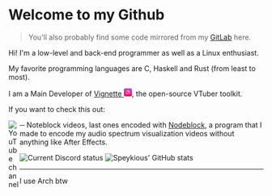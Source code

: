 # Welcome to my Github

> You'll also probably find some code mirrored from my [GitLab](https://gitlab.com/Speykious) here.

Hi! I'm a low-level and back-end programmer as well as a Linux enthusiast.

My favorite programming languages are C, Haskell and Rust (from least to most).

I am a Main Developer of [Vignette <img alt="(Vignette icon)" src="https://raw.githubusercontent.com/lionirdeadman/vignette-linux-meta/main/org.vignetteapp.Vignette.svg" width="16" />](https://vignetteapp.org), the open-source VTuber toolkit.

If you want to check this out:

[<img align='left' alt="YouTube channel" width='22px' src='https://upload.wikimedia.org/wikipedia/commons/0/09/YouTube_full-color_icon_%282017%29.svg' />][ytb] ─ Noteblock videos, last ones encoded with [Nodeblock](https://gitlab.com/Speykious/nodeblock), a program that I made to encode my audio spectrum visualization videos without anything like After Effects.
  
<img alt="Current Discord status" src='https://discord.c99.nl/widget/theme-3/358960666238910465.png' />

<img alt="Speykious' GitHub stats" src='https://github-readme-stats.vercel.app/api?username=Speykious&show_incos=true&hide_border=true&theme=tokyonight' width='395px' />

[ytb]: https://www.youtube.com/channel/UCOiJt_VwWxzo-MJB_ANxqvA

***

I use Arch btw
